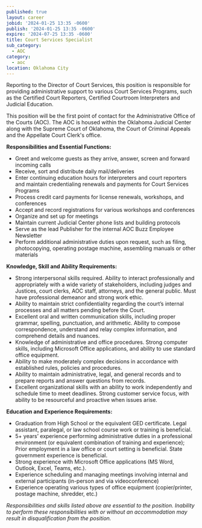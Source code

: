 ```yaml
---
published: true
layout: career
jobid: '2024-01-25 13:35 -0600'
publish: '2024-01-25 13:35 -0600'
expire: '2024-07-25 13:35 -0600'
title: Court Services Specialist
sub_category:
  - AOC
category:
  - aoc
location: Oklahoma City
---
```

Reporting to the Director of Court Services, this position is responsible for providing administrative support to various Court Services Programs, such as the Certified Court Reporters, Certified Courtroom Interpreters and Judicial Education.

This position will be the first point of contact for the Administrative Office of the Courts (AOC). The AOC is housed within the Oklahoma Judicial Center along with the Supreme Court of Oklahoma, the Court of Criminal Appeals and the Appellate Court Clerk's office.

**Responsibilities and Essential Functions:**
* Greet and welcome guests as they arrive, answer, screen and forward incoming calls
* Receive, sort and distribute daily mail/deliveries
* Enter continuing education hours for interpreters and court reporters and maintain credentialing renewals and payments for Court Services Programs
* Process credit card payments for license renewals, workshops, and conferences
* Accept and record registrations for various workshops and conferences
* Organize and set up for meetings
* Maintain current Judicial Center phone lists and building protocols
* Serve as the lead Publisher for the internal AOC Buzz Employee Newsletter
* Perform additional administrative duties upon request, such as filing, photocopying, operating postage machine, assembling manuals or other materials

**Knowledge, Skill and Ability Requirements:**
* Strong interpersonal skills required. Ability to interact professionally and appropriately with a wide variety of stakeholders, including judges and Justices, court clerks, AOC staff, attorneys, and the general public. Must have professional demeanor and strong work ethic.
* Ability to maintain strict confidentiality regarding the court’s internal processes and all matters pending before the Court.
* Excellent oral and written communication skills, including proper grammar, spelling, punctuation, and arithmetic. Ability to compose correspondence, understand and relay complex information, and comprehend details and nuances.
* Knowledge of administrative and office procedures. Strong computer skills, including Microsoft Office applications, and ability to use standard office equipment.
* Ability to make moderately complex decisions in accordance with established rules, policies and procedures.
* Ability to maintain administrative, legal, and general records and to prepare reports and answer questions from records.
* Excellent organizational skills with an ability to work independently and schedule time to meet deadlines. Strong customer service focus, with ability to be resourceful and proactive when issues arise.

**Education and Experience Requirements:**
* Graduation from High School or the equivalent GED certificate. Legal assistant, paralegal, or law school course work or training is beneficial.
* 5+ years’ experience performing administrative duties in a professional environment (or equivalent combination of training and experience); Prior employment in a law office or court setting is beneficial. State government experience is beneficial.
* Strong experience with Microsoft Office applications (MS Word, Outlook, Excel, Teams, etc.).
* Experience scheduling and managing meetings involving internal and external participants (in-person and via videoconference)
* Experience operating various types of office equipment (copier/printer, postage machine, shredder, etc.)

_Responsibilities and skills listed above are essential to the position. Inability to perform these responsibilities with or without an accommodation may result in disqualification from the position._
